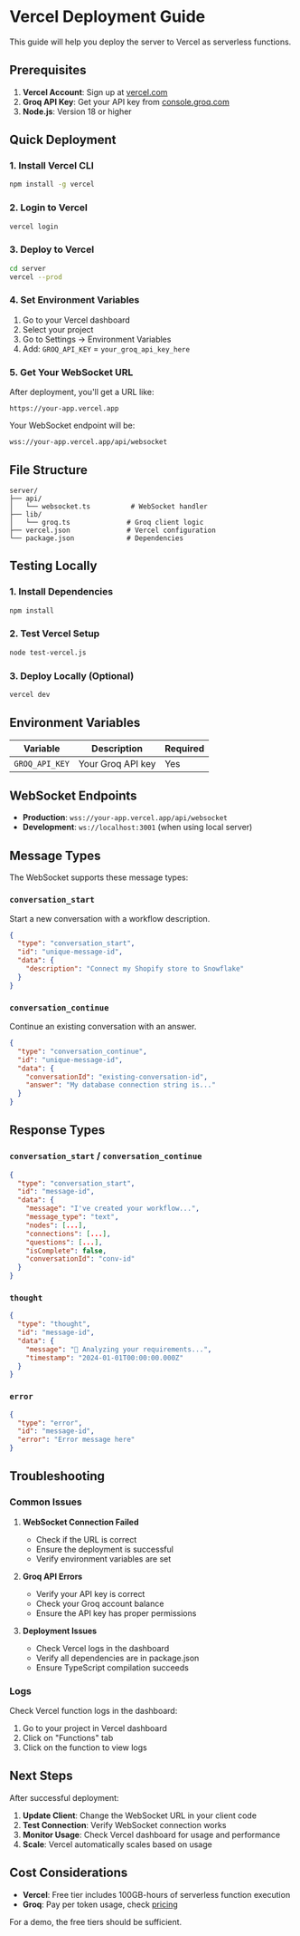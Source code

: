 # Vercel Deployment Guide

This guide will help you deploy the server to Vercel as serverless functions.

## Prerequisites

1. **Vercel Account**: Sign up at [vercel.com](https://vercel.com)
2. **Groq API Key**: Get your API key from [console.groq.com](https://console.groq.com)
3. **Node.js**: Version 18 or higher

## Quick Deployment

### 1. Install Vercel CLI

```bash
npm install -g vercel
```

### 2. Login to Vercel

```bash
vercel login
```

### 3. Deploy to Vercel

```bash
cd server
vercel --prod
```

### 4. Set Environment Variables

1. Go to your Vercel dashboard
2. Select your project
3. Go to Settings → Environment Variables
4. Add: `GROQ_API_KEY` = `your_groq_api_key_here`

### 5. Get Your WebSocket URL

After deployment, you'll get a URL like:

```
https://your-app.vercel.app
```

Your WebSocket endpoint will be:

```
wss://your-app.vercel.app/api/websocket
```

## File Structure

```
server/
├── api/
│   └── websocket.ts          # WebSocket handler
├── lib/
│   └── groq.ts              # Groq client logic
├── vercel.json              # Vercel configuration
└── package.json             # Dependencies
```

## Testing Locally

### 1. Install Dependencies

```bash
npm install
```

### 2. Test Vercel Setup

```bash
node test-vercel.js
```

### 3. Deploy Locally (Optional)

```bash
vercel dev
```

## Environment Variables

| Variable       | Description       | Required |
| -------------- | ----------------- | -------- |
| `GROQ_API_KEY` | Your Groq API key | Yes      |

## WebSocket Endpoints

- **Production**: `wss://your-app.vercel.app/api/websocket`
- **Development**: `ws://localhost:3001` (when using local server)

## Message Types

The WebSocket supports these message types:

### `conversation_start`

Start a new conversation with a workflow description.

```json
{
  "type": "conversation_start",
  "id": "unique-message-id",
  "data": {
    "description": "Connect my Shopify store to Snowflake"
  }
}
```

### `conversation_continue`

Continue an existing conversation with an answer.

```json
{
  "type": "conversation_continue",
  "id": "unique-message-id",
  "data": {
    "conversationId": "existing-conversation-id",
    "answer": "My database connection string is..."
  }
}
```

## Response Types

### `conversation_start` / `conversation_continue`

```json
{
  "type": "conversation_start",
  "id": "message-id",
  "data": {
    "message": "I've created your workflow...",
    "message_type": "text",
    "nodes": [...],
    "connections": [...],
    "questions": [...],
    "isComplete": false,
    "conversationId": "conv-id"
  }
}
```

### `thought`

```json
{
  "type": "thought",
  "id": "message-id",
  "data": {
    "message": "🤔 Analyzing your requirements...",
    "timestamp": "2024-01-01T00:00:00.000Z"
  }
}
```

### `error`

```json
{
  "type": "error",
  "id": "message-id",
  "error": "Error message here"
}
```

## Troubleshooting

### Common Issues

1. **WebSocket Connection Failed**
   - Check if the URL is correct
   - Ensure the deployment is successful
   - Verify environment variables are set

2. **Groq API Errors**
   - Verify your API key is correct
   - Check your Groq account balance
   - Ensure the API key has proper permissions

3. **Deployment Issues**
   - Check Vercel logs in the dashboard
   - Verify all dependencies are in package.json
   - Ensure TypeScript compilation succeeds

### Logs

Check Vercel function logs in the dashboard:

1. Go to your project in Vercel dashboard
2. Click on "Functions" tab
3. Click on the function to view logs

## Next Steps

After successful deployment:

1. **Update Client**: Change the WebSocket URL in your client code
2. **Test Connection**: Verify WebSocket connection works
3. **Monitor Usage**: Check Vercel dashboard for usage and performance
4. **Scale**: Vercel automatically scales based on usage

## Cost Considerations

- **Vercel**: Free tier includes 100GB-hours of serverless function execution
- **Groq**: Pay per token usage, check [pricing](https://console.groq.com/pricing)

For a demo, the free tiers should be sufficient.
